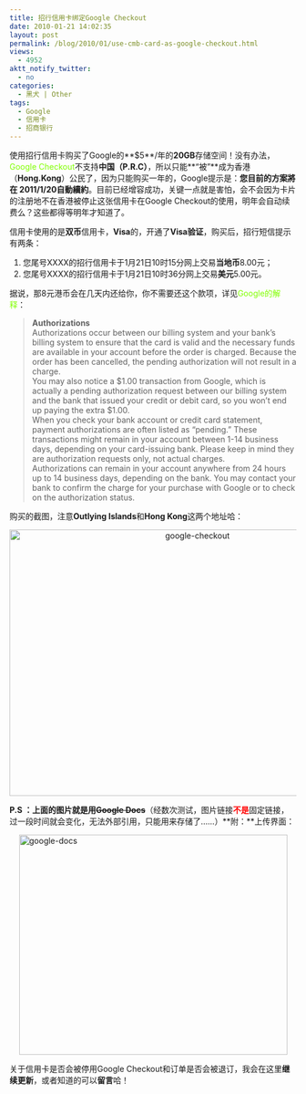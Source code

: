 ```yaml
---
title: 招行信用卡绑定Google Checkout
date: 2010-01-21 14:02:35
layout: post
permalink: /blog/2010/01/use-cmb-card-as-google-checkout.html
views:
  - 4952
aktt_notify_twitter:
  - no
categories:
  - 黑犬 | Other
tags:
  - Google
  - 信用卡
  - 招商银行
---
```

使用招行信用卡购买了Google的**$5**/年的**20GB**存储空间！没有办法，<a href="https://checkout.google.com/" target="_blank" style="text-decoration: none; color: rgb(128, 255, 0); ">Google Checkout</a>不支持**中国（P.R.C）**，所以只能**&#8220;被&#8221;**成为香港（**Hong.Kong**）公民了，因为只能购买一年的，Google提示是：**您目前的方案將在 2011/1/20自動續約**。目前已经增容成功，关键一点就是害怕，会不会因为卡片的注册地不在香港被停止这张信用卡在Google Checkout的使用，明年会自动续费么？这些都得等明年才知道了。

信用卡使用的是**双币**信用卡，**Visa**的，开通了**Visa验证**，购买后，招行短信提示有两条：

1.  您尾号XXXX的招行信用卡于1月21日10时15分网上交易**当地币**8.00元；
2.  您尾号XXXX的招行信用卡于1月21日10时36分网上交易**美元**5.00元。

据说，那8元港币会在几天内还给你，你不需要还这个款项，详见<a href="http://checkout.google.com/support/bin/answer.py?hl=en&answer=105940" target="_blank" style="text-decoration: none; color: rgb(128, 255, 0); ">Google的解释</a>：

> **Authorizations**&nbsp;  
> Authorizations occur between our billing system and your bank&#8217;s billing system to ensure that the card is valid and the necessary funds are available in your account before the order is charged. Because the order has been cancelled, the pending authorization will not result in a charge.&nbsp;  
> You may also notice a $1.00 transaction from Google, which is actually a pending authorization request between our billing system and the bank that issued your credit or debit card, so you won&#8217;t end up paying the extra $1.00.&nbsp;  
> When you check your bank account or credit card statement, payment authorizations are often listed as &#8220;pending.&#8221; These transactions might remain in your account between 1-14 business days, depending on your card-issuing bank. Please keep in mind they are authorization requests only, not actual charges.&nbsp;  
> Authorizations can remain in your account anywhere from 24 hours up to 14 business days, depending on the bank. You may contact your bank to confirm the charge for your purchase with Google or to check on the authorization status.

购买的截图，注意**Outlying Islands**和**Hong Kong**这两个地址哈：

<!--more-->

<p style="text-align: center; ">
  <img title="google-checkout" border="0" alt="google-checkout" src="http://images.zhu8.net/images/zhu8.net/GoogleCheckout_10D83/googlecheckout.png" width="644" height="467" style="border-right-width: 0px; display: block; float: none; border-top-width: 0px; border-bottom-width: 0px; margin-left: auto; border-left-width: 0px; margin-right: auto; " />
</p>

**P.S ：**上面的图片就是用**<strike>Google Docs</strike>**（经数次测试，图片链接<strong style="color: rgb(255, 0, 0); ">不是</strong>固定链接，过一段时间就会变化，无法外部引用，只能用来存储了……）**附：**上传界面：

<img title="google-docs" border="0" alt="google-docs" src="http://images.zhu8.net/images/zhu8.net/GoogleCheckout_10D83/googledocs.png" width="471" height="386" style="border-right-width: 0px; display: block; float: none; border-top-width: 0px; border-bottom-width: 0px; margin-left: auto; border-left-width: 0px; margin-right: auto; " />

关于信用卡是否会被停用Google Checkout和订单是否会被退订，我会在这里**继续更新**，或者知道的可以**留言**哈！